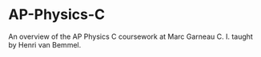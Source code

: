 # AP-Physics-C
An overview of the AP Physics C coursework at Marc Garneau C. I. taught by Henri van Bemmel.
